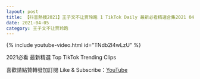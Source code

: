 ```yaml
---
layout: post
title: 【抖音熱搜2021】王子文不让贾玲跑 1 TikTok Daily 最新必看精選合集2021 04 05
date: 2021-04-05
category: 王子文不让贾玲跑
---
```


{% include youtube-video.html id="TNdb2l4wLzU" %}

2021必看 最新精選 Top TikTok Trending Clips

喜歡請點贊轉發加訂閱 Like & Subscribe：[YouTube](https://www.youtube.com/channel/UCAoR7VcanIPd04uEq_GIylA/videos)

